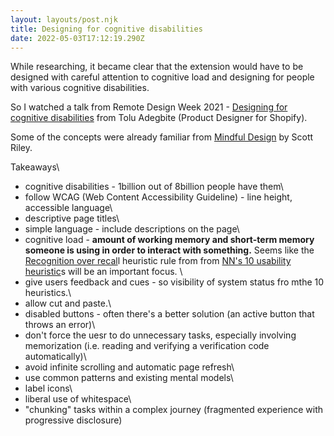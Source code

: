 ```yaml
---
layout: layouts/post.njk
title: Designing for cognitive disabilities
date: 2022-05-03T17:12:19.290Z
---
```

While researching, it became clear that the extension would have to be designed with careful attention to cognitive load and designing for people with various cognitive disabilities.

So I watched a talk from Remote Design Week 2021 - [Designing for cognitive disabilities](https://www.youtube.com/watch?v=NwAa2Ebpyfs) from Tolu Adegbite (Product Designer for Shopify).

Some of the concepts were already familiar from [Mindful Design](https://www.goodreads.com/book/show/42238886-mindful-design) by Scott Riley.

Takeaways\
- cognitive disabilities - 1billion out of 8billion people have them\
- follow WCAG (Web Content Accessibility Guideline) - line height, accessible language\
- descriptive page titles\
- simple language - include descriptions on the page\
- cognitive load - **amount of working memory and short-term memory someone is using in order to interact with something.** Seems like the [Recognition over recal](https://www.nngroup.com/articles/recognition-and-recall/)l heuristic rule from from [NN's 10 usability heuristic](https://www.nngroup.com/articles/ten-usability-heuristics/)s will be an important focus. \
- give users feedback and cues - so visibility of system status fro mthe 10 heuristics.\
- allow cut and paste.\
- disabled buttons - often there's a better solution (an active button that throws an error)\
- don't force the uesr to do unnecessary tasks, especially involving memorization (i.e. reading and verifying a verification code automatically)\
- avoid infinite scrolling and automatic page refresh\
- use common patterns and existing mental models\
- label icons\
- liberal use of whitespace\
- "chunking" tasks within a complex journey (fragmented experience with progressive disclosure)